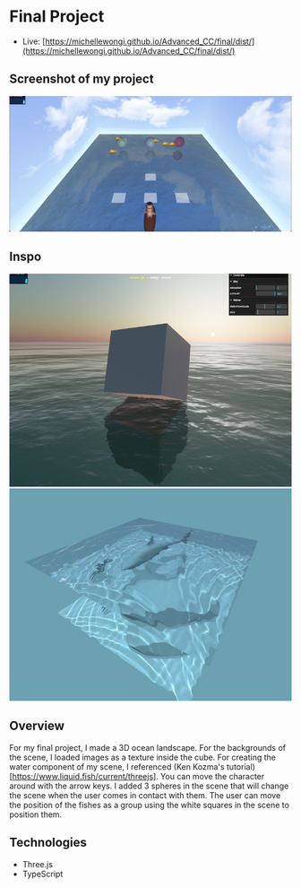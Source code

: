 # Final Project

- Live: [https://michellewongi.github.io/Advanced_CC/final/dist/](https://michellewongi.github.io/Advanced_CC/final/dist/)

## Screenshot of my project

![](./images/ss.png)

## Inspo

![](./images/inspo2.png) ![](./images/inspo3.jpg)

## Overview

For my final project, I made a 3D ocean landscape. For the backgrounds of the scene, I loaded images as a texture inside the cube. For creating the water component of my scene, I referenced (Ken Kozma's tutorial)[https://www.liquid.fish/current/threejs]. You can move the character around with the arrow keys. I added 3 spheres in the scene that will change the scene when the user comes in contact with them. The user can move the position of the fishes as a group using the white squares in the scene to position them.

## Technologies

- Three.js
- TypeScript
